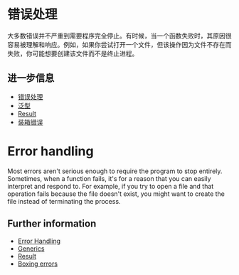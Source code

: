 # 错误处理

大多数错误并不严重到需要程序完全停止。有时候，当一个函数失败时，其原因很容易被理解和响应。例如，如果你尝试打开一个文件，但该操作因为文件不存在而失败，你可能想要创建该文件而不是终止进程。

## 进一步信息

- [错误处理](https://doc.rust-lang.org/book/ch09-02-recoverable-errors-with-result.html)
- [泛型](https://doc.rust-lang.org/book/ch10-01-syntax.html)
- [Result](https://doc.rust-lang.org/rust-by-example/error/result.html)
- [装箱错误](https://doc.rust-lang.org/rust-by-example/error/multiple_error_types/boxing_errors.html)

# Error handling

Most errors aren't serious enough to require the program to stop entirely.
Sometimes, when a function fails, it's for a reason that you can easily interpret and respond to.
For example, if you try to open a file and that operation fails because the file doesn't exist, you might want to create the file instead of terminating the process.

## Further information

- [Error Handling](https://doc.rust-lang.org/book/ch09-02-recoverable-errors-with-result.html)
- [Generics](https://doc.rust-lang.org/book/ch10-01-syntax.html)
- [Result](https://doc.rust-lang.org/rust-by-example/error/result.html)
- [Boxing errors](https://doc.rust-lang.org/rust-by-example/error/multiple_error_types/boxing_errors.html)
